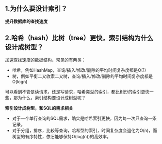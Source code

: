 ## 1.为什么要设计索引？

**提升数据库的查找速度**

## 2.哈希（hash）比树（tree）更快，索引结构为什么设计成树型？

加速查找速度的数据结构，常见的有两类：
* 哈希，例如HashMap，查询/插入/修改/删除的平均时间复杂度都是O(1)
* 树，例如平衡二叉收索二叉树，查询/插入/修改/删除的平均时间复杂度都是O(logn)

可以看到不管是读请求，还是写请求，哈希类型的索引，都比树形的索引更快一些，那为什么，索引结构要设计成树型呢？

**索引设计成树型，和SQL的需求相关**

* 对于一个单行查询的SQL需求，确实是哈希索引更快，因为每一次只查询一条记录。
* 对于分组，排序，比较等查询，哈希型的索引，时间复杂度会退化为O(n)，而树型的有序特性，依旧能够保持O(log(n))的高效率。
